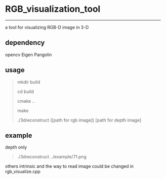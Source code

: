 # RGB_visualization_tool
---
a tool for visualizing RGB-D image in 3-D
## dependency
opencv
Eigen
Pangolin

## usage
> mkdir build
>
> cd build
>
> cmake ..
>
> make
>
> ./3dreconstruct ([path for rgb image]) [path for depth image]

## example
depth only
> ./3dreconstruct ../example/71.png

others
intrinsic and the way to read image could be changed in rgb_visualize.cpp

